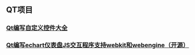 ## QT项目
### [Qt编写自定义控件大全](https://blog.csdn.net/feiyangqingyun/article/details/53443488)
### [Qt编写echart仪表盘JS交互程序支持webkit和webengine（开源）](https://www.cnblogs.com/feiyangqingyun/p/10546761.html)
